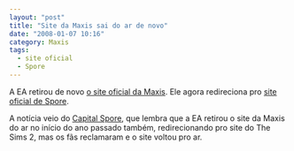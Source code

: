 ```yaml
---
layout: "post"
title: "Site da Maxis sai do ar de novo"
date: "2008-01-07 10:16"
category: Maxis
tags:
  - site oficial
  - Spore
---
```


A EA retirou de novo [o site oficial da Maxis](http://www.maxis.com/). Ele agora redireciona pro [site oficial de Spore](https://www.spore.com/).

A notícia veio do [Capital Spore](http://spore.capitalsim.net/), que lembra que a EA retirou o site da Maxis do ar no início do ano passado também, redirecionando pro site do The Sims 2, mas os fãs reclamaram e o site voltou pro ar.
